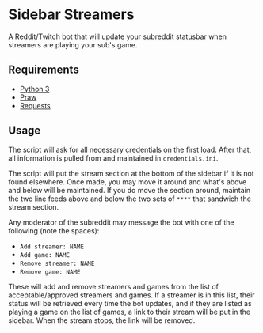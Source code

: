 # Sidebar Streamers
A Reddit/Twitch bot that will update your subreddit statusbar when streamers are playing your sub's game.

## Requirements

* [Python 3](https://pyython.org/downloads/)
 * [Praw](http://praw.readthedocs.io)
 * [Requests](docs.python-requests.org/)

## Usage
The script will ask for all necessary credentials on the first load. After that, all information is pulled from and maintained in `credentials.ini`.

The script will put the stream section at the bottom of the sidebar if it is not found elsewhere. Once made, you may move it around and what's above and below will be maintained. If you do move the section around, maintain the two line feeds above and below the two sets of `****` that sandwich the stream section.

Any moderator of the subreddit may message the bot with one of the following (note the spaces):

* `Add streamer: NAME`
* `Add game: NAME`
* `Remove streamer: NAME`
* `Remove game: NAME`

These will add and remove streamers and games from the list of acceptable/approved streamers and games. If a streamer is in this list, their status will be retrieved every time the bot updates, and if they are listed as playing a game on the list of games, a link to their stream will be put in the sidebar. When the stream stops, the link will be removed.

